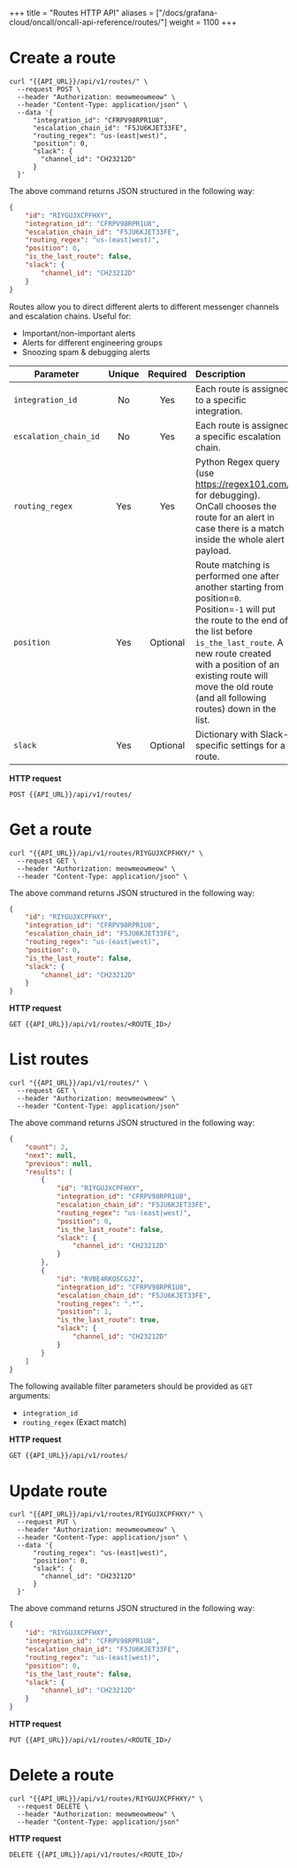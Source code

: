 +++
title = "Routes HTTP API"
aliases = ["/docs/grafana-cloud/oncall/oncall-api-reference/routes/"]
weight = 1100
+++

# Create a route

```shell
curl "{{API_URL}}/api/v1/routes/" \
  --request POST \
  --header "Authorization: meowmeowmeow" \
  --header "Content-Type: application/json" \
  --data '{
      "integration_id": "CFRPV98RPR1U8",
      "escalation_chain_id": "F5JU6KJET33FE",
      "routing_regex": "us-(east|west)",
      "position": 0,
      "slack": {
        "channel_id": "CH23212D"
      }
  }'
```

The above command returns JSON structured in the following way:

```json
{
    "id": "RIYGUJXCPFHXY",
    "integration_id": "CFRPV98RPR1U8",
    "escalation_chain_id": "F5JU6KJET33FE",
    "routing_regex": "us-(east|west)",
    "position": 0,
    "is_the_last_route": false,
    "slack": {
        "channel_id": "CH23212D"
    }
}
```

Routes allow you to direct different alerts to different messenger channels and escalation chains. Useful for:

* Important/non-important alerts
* Alerts for different engineering groups
* Snoozing spam & debugging alerts

| Parameter | Unique | Required | Description |
|-----------|:------:|:--------:|:------------|
`integration_id` | No | Yes | Each route is assigned to a specific integration.
`escalation_chain_id` | No | Yes | Each route is assigned a specific escalation chain.
`routing_regex` | Yes | Yes | Python Regex query (use https://regex101.com/ for debugging). OnCall chooses the route for an alert in case there is a match inside the whole alert payload.
`position` | Yes | Optional | Route matching is performed one after another starting from position=`0`. Position=`-1` will put the route to the end of the list before `is_the_last_route`. A new route created with a position of an existing route will move the old route (and all following routes) down in the list.
`slack` | Yes | Optional | Dictionary with Slack-specific settings for a route.

**HTTP request**

`POST {{API_URL}}/api/v1/routes/`

# Get a route

```shell
curl "{{API_URL}}/api/v1/routes/RIYGUJXCPFHXY/" \
  --request GET \
  --header "Authorization: meowmeowmeow" \
  --header "Content-Type: application/json" \
```

The above command returns JSON structured in the following way:

```json
{
    "id": "RIYGUJXCPFHXY",
    "integration_id": "CFRPV98RPR1U8",
    "escalation_chain_id": "F5JU6KJET33FE",
    "routing_regex": "us-(east|west)",
    "position": 0,
    "is_the_last_route": false,
    "slack": {
        "channel_id": "CH23212D"
    }
}
```

**HTTP request**

`GET {{API_URL}}/api/v1/routes/<ROUTE_ID>/`


# List routes

```shell
curl "{{API_URL}}/api/v1/routes/" \
  --request GET \
  --header "Authorization: meowmeowmeow" \
  --header "Content-Type: application/json"
```

The above command returns JSON structured in the following way:

```json
{
    "count": 2,
    "next": null,
    "previous": null,
    "results": [
        {
            "id": "RIYGUJXCPFHXY",
            "integration_id": "CFRPV98RPR1U8",
            "escalation_chain_id": "F5JU6KJET33FE",
            "routing_regex": "us-(east|west)",
            "position": 0,
            "is_the_last_route": false,
            "slack": {
                "channel_id": "CH23212D"
            }
        },
        {
            "id": "RVBE4RKQSCGJ2",
            "integration_id": "CFRPV98RPR1U8",
            "escalation_chain_id": "F5JU6KJET33FE",
            "routing_regex": ".*",
            "position": 1,
            "is_the_last_route": true,
            "slack": {
                "channel_id": "CH23212D"
            }
        }
    ]
}
```

The following available filter parameters should be provided as `GET` arguments:

* `integration_id`
* `routing_regex` (Exact match)

**HTTP request**

`GET {{API_URL}}/api/v1/routes/`

# Update route

```shell
curl "{{API_URL}}/api/v1/routes/RIYGUJXCPFHXY/" \
  --request PUT \
  --header "Authorization: meowmeowmeow" \
  --header "Content-Type: application/json" \
  --data '{
      "routing_regex": "us-(east|west)",
      "position": 0,
      "slack": {
        "channel_id": "CH23212D"
      }
  }'
```

The above command returns JSON structured in the following way:

```json
{
    "id": "RIYGUJXCPFHXY",
    "integration_id": "CFRPV98RPR1U8",
    "escalation_chain_id": "F5JU6KJET33FE",
    "routing_regex": "us-(east|west)",
    "position": 0,
    "is_the_last_route": false,
    "slack": {
        "channel_id": "CH23212D"
    }
}
```

**HTTP request**

`PUT {{API_URL}}/api/v1/routes/<ROUTE_ID>/`

# Delete a route

```shell
curl "{{API_URL}}/api/v1/routes/RIYGUJXCPFHXY/" \
  --request DELETE \
  --header "Authorization: meowmeowmeow" \
  --header "Content-Type: application/json"
```

**HTTP request**

`DELETE {{API_URL}}/api/v1/routes/<ROUTE_ID>/`